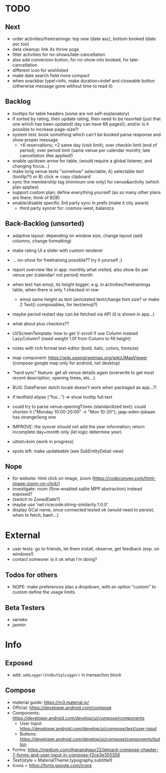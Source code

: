 # TODO

## Next

* order activities/freetrainings: top new (date asc), bottom booked (date asc too)
* data cleanup: link 4x thrive yoga
* filter activities for no-shows/late-cancellation
* also add conversion button, for no-show into booked, for late-cancellation
* different icon for wishlisted
* make date search field more compact
* when snackbar type!=info, make duration=indef and closeable button (otherwise message gone without time to read it)

## Backlog

* tooltips for table headers (some are not self-explanatory)
* if sorted by rating, then update rating, then need to be resorted (just that one which has been updated)
  day can have 66 pages!); and/or is it possible to increase page-size?!
* system test: book something which can't be booked parse response and show proper message
    * +6 reservations; +2 same day (visit limit); over checkin limit (end of period); over period limit (same venue per
      calendar month); late cancellation (fee applied!)
* enable up/down arrow for table; (would require a global listener, and changing focus...)
* make long venue texts "somehow" selectable; A) selectable text (toolitp?!) or B) click => copy clipboard
* sync the membership tag (minimum one only) for venue&activity (which plan applies)
* support custom plan; define everything yourself (as so many other plans are there; think of B2B)
* enable/disable specific 3rd party sync in prefs (make it city aware)
    * third party syncer for: cosmos-west, balanzcs

## Back-Backlog (unsorted)

* adaptive layout: depending on window size, change layout (add columns, change formatting)
* make rating UI a slider with custom renderer

* ... no-show for freetraining possible?? try it yourself ;)
* report overview like in app: monthly what visited, also show 6x per venue per (calendar! not period) month
* when text has emoji, its height bigger; e.g. in activities/freetrainings table, when there is only 1 checked-in row
    * emoji same height as text (annotated text/change font size? or make 2 Text() composables, for text/emoji?)
* maybe period restart day can be fetched via API (it is shown in app...)
* what about plus checkins??
* UI/ScreenTemplate: how to get V-scroll if use Column instead LazyColumn? (need weight 1.0f from Column to fill height)
* notes with rich format text-editor (bold, italic, colors, fontsize)
* map component: https://wiki.openstreetmap.org/wiki/JMapViewer (compose google map only for android, not desktop)
* "hard sync" feature: get all venue details again (overwrite to get most recent description, opening times, etc...)
* BUG: DateParser dutch locale doesn't work when packaged as app...?!
* if textfield elipse ("foo...") => show tooltip full text
* could try to parse venue.openingTimes (standardized text): could shorten it ("Monday 10:00-20:00" -> "Mon 10-20");
  jaap-eden-ijsbaan has strange/long one
* IMPROVE: the syncer should not add the year information; return incomplete day+month only (let logic determine year)
* uitest+koin (work in progress)
* spots left: make updateable (see SubEntityDetail view)

## Nope

* for website: html click on image, zoom (https://codeconvey.com/html-image-zoom-on-click/)
* investigate: room (flow-enabled sqlite MPP abstraction) instead exposed?
* (switch to ZonedDate?)
* maybe use 'net.ricecode:string-similarity:1.0.0'
* display GCal name, once connected tested ok (would need to persist; when to fetch; baeh...)

# External

* user tests: go to friends, let them install, observe, get feedback (esp. on windows!)
* contact someone: is it ok what i'm doing?

## Todos for others

* NOPE: make preferences plan a dropdown, with an option "custom" to custom define the usage limits

## Beta Testers

* serieke
* jasmin

# Info

## Exposed

* add: `addLogger(StdOutSqlLogger)` in transaction block

## Compose

* material guide: https://m3.material.io/
* Official: https://developer.android.com/compose
* Components: https://developer.android.com/develop/ui/compose/components
    * User Input: https://developer.android.com/develop/ui/compose/text/user-input
    * Buttons: https://developer.android.com/develop/ui/compose/components/button
* Forms: https://medium.com/@anandgaur22/jetpack-compose-chapter-7-forms-and-user-input-in-compose-f2ce3e355356
* Text(style = MaterialTheme.typography.subtitle1)
* Icons = https://fonts.google.com/icons
